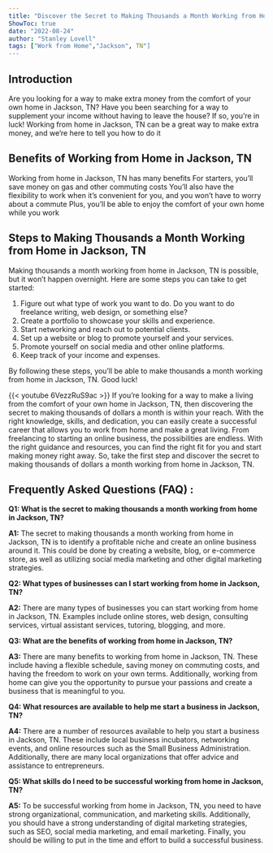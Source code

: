 ```yaml
---
title: "Discover the Secret to Making Thousands a Month Working from Home in Jackson, TN!"
ShowToc: true 
date: "2022-08-24"
author: "Stanley Lovell" 
tags: ["Work from Home","Jackson", TN"]
---
```

## Introduction
Are you looking for a way to make extra money from the comfort of your own home in Jackson, TN? Have you been searching for a way to supplement your income without having to leave the house? If so, you’re in luck! Working from home in Jackson, TN can be a great way to make extra money, and we’re here to tell you how to do it 

## Benefits of Working from Home in Jackson, TN
Working from home in Jackson, TN has many benefits For starters, you’ll save money on gas and other commuting costs You’ll also have the flexibility to work when it’s convenient for you, and you won’t have to worry about a commute Plus, you’ll be able to enjoy the comfort of your own home while you work 

## Steps to Making Thousands a Month Working from Home in Jackson, TN
Making thousands a month working from home in Jackson, TN is possible, but it won’t happen overnight. Here are some steps you can take to get started: 

1. Figure out what type of work you want to do. Do you want to do freelance writing, web design, or something else? 
2. Create a portfolio to showcase your skills and experience. 
3. Start networking and reach out to potential clients. 
4. Set up a website or blog to promote yourself and your services. 
5. Promote yourself on social media and other online platforms. 
6. Keep track of your income and expenses. 

By following these steps, you’ll be able to make thousands a month working from home in Jackson, TN. Good luck!

{{< youtube 6VezzRuS9ac >}} 
If you’re looking for a way to make a living from the comfort of your own home in Jackson, TN, then discovering the secret to making thousands of dollars a month is within your reach. With the right knowledge, skills, and dedication, you can easily create a successful career that allows you to work from home and make a great living. From freelancing to starting an online business, the possibilities are endless. With the right guidance and resources, you can find the right fit for you and start making money right away. So, take the first step and discover the secret to making thousands of dollars a month working from home in Jackson, TN.

## Frequently Asked Questions (FAQ) :
**Q1: What is the secret to making thousands a month working from home in Jackson, TN?**

**A1:** The secret to making thousands a month working from home in Jackson, TN is to identify a profitable niche and create an online business around it. This could be done by creating a website, blog, or e-commerce store, as well as utilizing social media marketing and other digital marketing strategies. 

**Q2: What types of businesses can I start working from home in Jackson, TN?**

**A2:** There are many types of businesses you can start working from home in Jackson, TN. Examples include online stores, web design, consulting services, virtual assistant services, tutoring, blogging, and more. 

**Q3: What are the benefits of working from home in Jackson, TN?**

**A3:** There are many benefits to working from home in Jackson, TN. These include having a flexible schedule, saving money on commuting costs, and having the freedom to work on your own terms. Additionally, working from home can give you the opportunity to pursue your passions and create a business that is meaningful to you. 

**Q4: What resources are available to help me start a business in Jackson, TN?**

**A4:** There are a number of resources available to help you start a business in Jackson, TN. These include local business incubators, networking events, and online resources such as the Small Business Administration. Additionally, there are many local organizations that offer advice and assistance to entrepreneurs. 

**Q5: What skills do I need to be successful working from home in Jackson, TN?**

**A5:** To be successful working from home in Jackson, TN, you need to have strong organizational, communication, and marketing skills. Additionally, you should have a strong understanding of digital marketing strategies, such as SEO, social media marketing, and email marketing. Finally, you should be willing to put in the time and effort to build a successful business.




